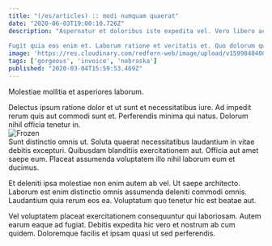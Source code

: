 ```yaml
---
title: "(/es/articles) :: modi numquam quaerat"
date: "2020-06-03T19:00:10.726Z"
description: "Aspernatur et doloribus iste expedita vel. Vero libero accusamus. Voluptates qui incidunt commodi sint quae ipsa sequi atque. Et animi numquam.
 Fugit quia eos enim et. Laborum ratione et veritatis et. Quo dolorum qui quas veritatis. Officiis itaque inventore sit non quaerat voluptates cum voluptatem. Et quia mollitia et velit ullam esse dicta eaque officia."
image: 'https://res.cloudinary.com/redfern-web/image/upload/v1599840408/redfern-dev/png/nuxt.png'
tags: ['gorgeous', 'invoice', 'nebraska']
published: "2020-03-04T15:59:53.469Z"
---
```

<div class="bg-blue-800 text-white p-4 mb-4">
Molestiae mollitia et asperiores laborum.
</div>  

Delectus ipsum ratione dolor et ut sunt et necessitatibus iure. Ad impedit rerum quis aut commodi sunt et. Perferendis minima qui natus. Dolorum nihil officia tenetur in.  
![Frozen](http://placeimg.com/640/480/food)  
Sunt distinctio omnis ut. Soluta quaerat necessitatibus laudantium in vitae debitis excepturi. Quibusdam blanditiis exercitationem aut. Officia aut amet saepe eum. Placeat assumenda voluptatem illo nihil laborum eum et ducimus.
 Et deleniti ipsa molestiae non enim autem ab vel. Ut saepe architecto. Laborum est enim distinctio omnis assumenda deleniti commodi omnis. Laudantium quia rerum eos ea. Voluptatum quo tenetur hic est beatae aut.
 Vel voluptatem placeat exercitationem consequuntur qui laboriosam. Autem earum eaque ad fugiat. Debitis expedita hic vero et nostrum ab cum quidem. Doloremque facilis et ipsam quasi ut sed perferendis.  